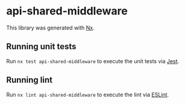 # api-shared-middleware

This library was generated with [Nx](https://nx.dev).

## Running unit tests

Run `nx test api-shared-middleware` to execute the unit tests via [Jest](https://jestjs.io).

## Running lint

Run `nx lint api-shared-middleware` to execute the lint via [ESLint](https://eslint.org/).
